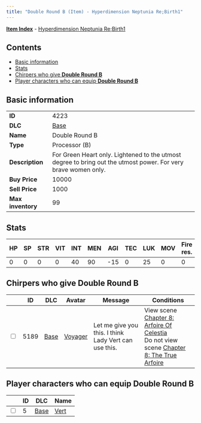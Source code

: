 ```yaml
---
title: "Double Round B (Item) - Hyperdimension Neptunia Re;Birth1"
---
```


[**Item Index**](/neptunia/rb1/item/index.html) - [Hyperdimension Neptunia Re;Birth1](/neptunia/rb1)

## Contents

- [Basic information](#basic-information)
- [Stats](#stats)
- [Chirpers who give **Double Round B**](#chirpers-who-give-double-round-b)
- [Player characters who can equip **Double Round B**](#player-characters-who-can-equip-double-round-b)

## Basic information

|   |   |
| -- | -- |
| **ID** | 4223 |
| **DLC** | [Base](/neptunia/rb1/dlc/1-base.html) |
| **Name** | Double Round B |
| **Type** | Processor (B) |
| **Description** | For Green Heart only. Lightened to the utmost degree to bring out the utmost power. For very brave women only. |
| **Buy Price** | 10000 |
| **Sell Price** | 1000 |
| **Max inventory** | 99 |

## Stats

| HP | SP | STR | VIT | INT | MEN | AGI | TEC | LUK | MOV | Fire res. | Ice res. | Wind res. | Lightning res. |
| -- | -- | --- | --- | --- | --- | --- | --- | --- | --- | --------- | -------- | --------- | -------------- |
| 0 | 0 | 0 | 0 | 40 | 90 | -15 | 0 | 25 | 0 | 0 | 0 | 0 | 0 |

## Chirpers who give **Double Round B**

|    | ID | DLC | Avatar | Message | Conditions |
| -- | -- | --- | ------ | ------- | ---------- |
| <input type="checkbox" id="rb1-chirper-event-1-5189" class="trackbox" /> | 5189 | [Base](/neptunia/rb1/dlc/1-base.html) | [Voyager](/neptunia/rb1/avatar/1-250-voyager.html) | Let me give you this. I think Lady Vert can use this. | View scene [Chapter 8: Arfoire Of Celestia](/neptunia/rb1/scene/1-801-chapter-8-arfoire-of-celestia.html)<br />Do not view scene [Chapter 8: The True Arfoire](/neptunia/rb1/scene/1-807-chapter-8-the-true-arfoire.html) |

## Player characters who can equip **Double Round B**

|    | ID | DLC | Name |
| -- | -- | --- | ---- |
| <input type="checkbox" id="rb1-player-1-5" class="trackbox" /> | 5 | [Base](/neptunia/rb1/dlc/1-base.html) | [Vert](/neptunia/rb1/player/1-5-vert.html) |
